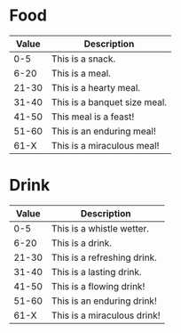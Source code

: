 # Food

|Value|Description|
|--- |--- |
|0-5|This is a snack.|
|6-20|This is a meal.|
|21-30|This is a hearty meal.|
|31-40|This is a banquet size meal.|
|41-50|This meal is a feast!|
|51-60|This is an enduring meal!|
|61-X|This is a miraculous meal!|

# Drink

|Value|Description|
|--- |--- |
|0-5|This is a whistle wetter.|
|6-20|This is a drink.|
|21-30|This is a refreshing drink.|
|31-40|This is a lasting drink.|
|41-50|This is a flowing drink!|
|51-60|This is an enduring drink!|
|61-X|This is a miraculous drink!|
